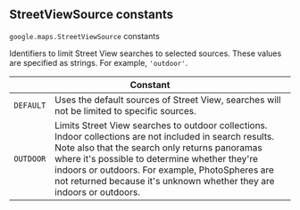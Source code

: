 <h2 id="StreetViewSource"> StreetViewSource constants </h2><p>
<code><span itemprop="path">google.maps</span>.<span itemprop="name">StreetViewSource</span></code>
constants
</p><p>Identifiers to limit Street View searches to selected sources. These values are specified as strings. For example, <code>'outdoor'</code>.</p><div class="devsite-table-wrapper"><table class="constants responsive" summary="StreetViewSource constants">
<thead>
<tr><th colspan="2">Constant</th>
</tr></thead>
<tbody>
<tr>
<td><code><span>DEFAULT</span></code></td>
<td>Uses the default sources of Street View, searches will not be limited to specific sources.</td>
</tr>
<tr>
<td><code><span>OUTDOOR</span></code></td>
<td>Limits Street View searches to outdoor collections. Indoor collections are not included in search results. Note also that the search only returns panoramas where it's possible to determine whether they're indoors or outdoors. For example, PhotoSpheres are not returned because it's unknown whether they are indoors or outdoors.</td>
</tr>
</tbody>
</table></div>